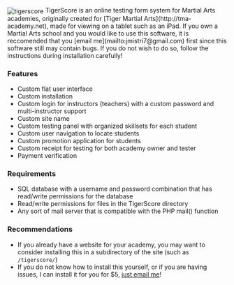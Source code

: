<img align="center" src="https://i.imgur.com/E6QrsHB.png" alt="tigerscore">
TigerScore is an online testing form system for Martial Arts academies, originally created for [Tiger Martial Arts](http://tma-academy.net), made for viewing on a tablet such as an iPad. If you own a Martial Arts school and you would like to use this software, it is reccomended that you [email me](mailto:jmistri7@gmail.com) first since this software still may contain bugs. If you do not wish to do so, follow the instructions during installation carefully!

### Features
* Custom flat user interface
* Custom installation
* Custom login for instructors (teachers) with a custom password and multi-instructor support
* Custom site name
* Custom testing panel with organized skillsets for each student
* Custom user navigation to locate students
* Custom promotion application for students
* Custom receipt for testing for both academy owner and tester
* Payment verification

### Requirements
* SQL database with a username and password combination that has read/write permissions for the database
* Read/write permissions for files in the TigerScore directory
* Any sort of mail server that is compatible with the PHP mail() function

### Recommendations
* If you already have a website for your academy, you may want to consider installing this in a subdirectory of the site (such as `/tigerscore/`)
* If you do not know how to install this yourself, or if you are having issues, I can install it for you for $5, [just email me](mailto:jmistri7@gmail.com)!
